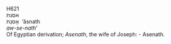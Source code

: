 H621  
אסנת  
אָסנַת ‎ ‘âsnath  
*aw-se-nath‘*  
Of Egyptian derivation; *Asenath*, the wife of Joseph: - Asenath.  
